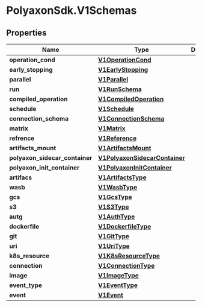 # PolyaxonSdk.V1Schemas

## Properties
Name | Type | Description | Notes
------------ | ------------- | ------------- | -------------
**operation_cond** | [**V1OperationCond**](V1OperationCond.md) |  | [optional] 
**early_stopping** | [**V1EarlyStopping**](V1EarlyStopping.md) |  | [optional] 
**parallel** | [**V1Parallel**](V1Parallel.md) |  | [optional] 
**run** | [**V1RunSchema**](V1RunSchema.md) |  | [optional] 
**compiled_operation** | [**V1CompiledOperation**](V1CompiledOperation.md) |  | [optional] 
**schedule** | [**V1Schedule**](V1Schedule.md) |  | [optional] 
**connection_schema** | [**V1ConnectionSchema**](V1ConnectionSchema.md) |  | [optional] 
**matrix** | [**V1Matrix**](V1Matrix.md) |  | [optional] 
**refrence** | [**V1Reference**](V1Reference.md) |  | [optional] 
**artifacts_mount** | [**V1ArtifactsMount**](V1ArtifactsMount.md) |  | [optional] 
**polyaxon_sidecar_container** | [**V1PolyaxonSidecarContainer**](V1PolyaxonSidecarContainer.md) |  | [optional] 
**polyaxon_init_container** | [**V1PolyaxonInitContainer**](V1PolyaxonInitContainer.md) |  | [optional] 
**artifacs** | [**V1ArtifactsType**](V1ArtifactsType.md) |  | [optional] 
**wasb** | [**V1WasbType**](V1WasbType.md) |  | [optional] 
**gcs** | [**V1GcsType**](V1GcsType.md) |  | [optional] 
**s3** | [**V1S3Type**](V1S3Type.md) |  | [optional] 
**autg** | [**V1AuthType**](V1AuthType.md) |  | [optional] 
**dockerfile** | [**V1DockerfileType**](V1DockerfileType.md) |  | [optional] 
**git** | [**V1GitType**](V1GitType.md) |  | [optional] 
**uri** | [**V1UriType**](V1UriType.md) |  | [optional] 
**k8s_resource** | [**V1K8sResourceType**](V1K8sResourceType.md) |  | [optional] 
**connection** | [**V1ConnectionType**](V1ConnectionType.md) |  | [optional] 
**image** | [**V1ImageType**](V1ImageType.md) |  | [optional] 
**event_type** | [**V1EventType**](V1EventType.md) |  | [optional] 
**event** | [**V1Event**](V1Event.md) |  | [optional] 



